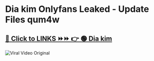 
 # Dia kim Onlyfans Leaked - Update Files qum4w

## <h2><a href="https://clipsfans.com/Dia_kim&ref=git">🔗 Click to LINKS ⏩⏩ 👉 🟢 Dia kim </a></h2>

<a href="https://clipsfans.com/Dia_kim&ref=git" rel="nofollow" data-target="animated-image.originalLink"><img src="https://i.ibb.co.com/xMMVF88/686577567.gif" alt="Viral Video Original" style="max-width: 100%; display: inline-block;" data-target="animated-image.originalImage"></a>

